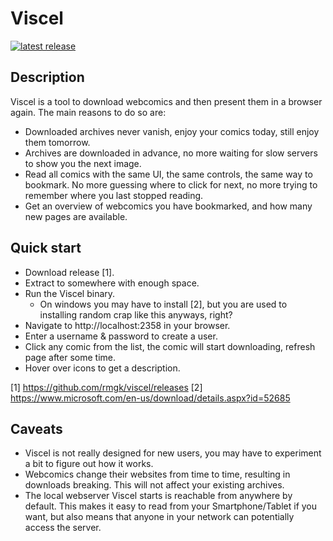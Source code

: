 Viscel
======
[![latest release](https://img.shields.io/github/v/release/rmgk/viscel)](https://github.com/rmgk/viscel/releases)


Description
-----------

Viscel is a tool to download webcomics and then present them in a browser again. The main reasons to do so are:
* Downloaded archives never vanish, enjoy your comics today, still enjoy them tomorrow.
* Archives are downloaded in advance, no more waiting for slow servers to show you the next image.
* Read all comics with the same UI, the same controls, the same way to bookmark. No more guessing where to click for next, no more trying to remember where you last stopped reading.
* Get an overview of webcomics you have bookmarked, and how many new pages are available.


Quick start
-----------

* Download release [1].
* Extract to somewhere with enough space.
* Run the Viscel binary.
  * On windows you may have to install [2], but you are used to installing random crap like this anyways, right?
* Navigate to http://localhost:2358 in your browser.
* Enter a username & password to create a user.
* Click any comic from the list, the comic will start downloading, refresh page after some time.
* Hover over icons to get a description.

[1] https://github.com/rmgk/viscel/releases
[2] https://www.microsoft.com/en-us/download/details.aspx?id=52685 

Caveats
-------

* Viscel is not really designed for new users, you may have to experiment a bit to figure out how it works.
* Webcomics change their websites from time to time, resulting in downloads breaking. This will not affect your existing archives.
* The local webserver Viscel starts is reachable from anywhere by default. This makes it easy to read from your Smartphone/Tablet if you want, but also means that anyone in your network can potentially access the server.

